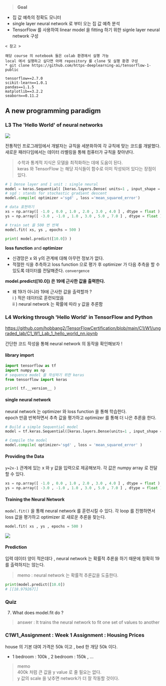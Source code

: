 
> **Goal**
* 집 값 예측의 정확도 모니터
* single layer neural network 로 부터 오는 집 값 예측 분석
* TensorFlow 를 사용하여 linear model 을 fitting 하기 위한 signle layer neural network 구성 


```batch
< 참고 > 

해당 course 의 notebook 들은 colab 환경에서 실행 가능   
local 에서 실행하고 싶다면 아래 repository 를 clone 및 실행 환경 구성 
* git clone https://github.com/https-deeplearning-ai/tensorflow-1-public

tensorflow==2.7.0
scikit-learn==1.0.1
pandas==1.1.5
matplotlib==3.2.2
seaborn==0.11.2

```

## A new programming paradigm

### L3 The 'Hello World' of neural networks

![](https://velog.velcdn.com/images/hobbang2/post/38bf02c8-3cdd-4088-a6e0-0cf593cc103b/image.png)

전통적인 프로그래밍에서 개발자는 규칙을 세분화하여 각 규칙에 맞는 코드를 개발했다.   
새로운 패러다임에서는 데이터 라벨링을 통해 컴퓨터가 규칙을 찾아낸다. 

> 수학과 통계적 지식은 모델을 최적화하는 데에 도움이 된다.   
> keras 와 TensorFlow 는 해당 지식들이 함수로 이미 작성되어 있다는 장점이 있다. 

```python
# 1 Dense layer and 1 unit : single neural 
model = keras.Sequential( [keras.layers.Dense( units=1 , input_shape = [1])])
# sgd : stands for stochastic gradient descent
model.compile( optimizer ='sgd' , loss ='mean_squared_error')

# data 표현하기 
xs = np.array([ -1.0 , 0.0 , 1.0 , 2.0 , 3.0 , 4.0 ] , dtype = float ) 
ys = np.array([ -3.0 , -1.0 , 1.0 , 3.0 , 5.0 , 7.0 ] , dtype = float ) 

# train set 을 500 번 반복 
model.fit( xs, ys , epochs = 500 ) 

print( model.predict([10.0]) ) 
```

**loss function** and **optimizer**
- 신경망은 x 와 y의 관계에 대해 아무런 정보가 없다. 
- 적절한 식을 추측하고 loss function 으로 평가 후 optimizer 가 다음 추측을 할 수 있도록 데이터를 전달해준다. `convergence`

**model.predict([10.0]) 은 19에 근사한 값을 출력한다.**
- 왜 19가 아니라 19에 근사한 값을 출력할까 ?  
	i ) 적은 데이터로 훈련되었음  
	ii ) neural network 는 확률에 따라 y 값을 추론함  
    
### L4 Working through 'Hello World' in TensorFlow and Python
https://github.com/hobbang2/TensorFlowCertification/blob/main/C1/W1/ungraded_lab/C1_W1_Lab_1_hello_world_nn.ipynb

간단한 코드 작성을 통해 neural network 의 동작을 확인해보자 ! 

#### library import 
```python
import tensorflow as tf
import numpy as np
# sequence model 을 작성하기 위한 keras
from tensorflow import keras 

print( tf.__version__ ) 
```

#### single neural network
neural network 는 optimizer 와 loss function 을 통해 학습한다.  
epoch 만큼 반복하면서 추측 값을 평가하고 optimizer 를 통해 더 나은 추론을 한다. 
```python
# Build a simple Sequential model
model = tf.keras.Sequential([keras.layers.Dense(units=1 , input_shape = [1] )])

# Compile the model
model.compile( optimizer='sgd' , loss = 'mean_squared_error' )
```

#### Providing the Data 
`y=2x-1` 관계에 있는 x 와 y 값을 입력으로 제공해보자. 
각 값은 numpy array 로 전달할 수 있다. 
```python
xs = np.array([ -1.0 , 0.0 , 1.0 , 2.0 , 3.0 , 4.0 ] , dtype = float ) 
ys = np.array([ -3.0 , -1.0 , 1.0 , 3.0 , 5.0 , 7.0 ] , dtype = float ) 
```

#### Training the Neural Network
`model.fit()` 을 통해 neural network 를 훈련시킬 수 있다. 
각 loop 를 진행하면서 loss 값을 평가하고 optimizer 로 새로운 추론을 찾는다. 
```python
model.fit( xs , ys , epochs = 500 )
```
![](https://velog.velcdn.com/images/hobbang2/post/c458e0c3-704e-4244-a93c-55cadfa39a9e/image.png)

#### Prediction
입력 데이터 양이 적은데다 , neural network 는 확률적 추론을 하기 때문에 정확히 19를 출력하지는 않는다. 

> memo : neural network 는 확률적 추론값을 도출한다.
```python
print(model.predict([10.0])
# [[18.979267]]
```

### Quiz

7. What does model.fit do ? 
> answer : It trains the neural network to fit one set of values to another

### C1W1_Assignment : Week 1 Assignment : Housing Prices
house 의 기본 대여 가격은 50k 이고 , bed 한 개당 50k 이다. 
- 1 bedroom : 100k , 2 bedroom : 150k , ...
> memo  
> 400k 처럼 큰 값을 y value 로 줄 필요는 없다.    
> y 값의 scale 을 낮추면 network가 더 잘 작동할 것이다. 
